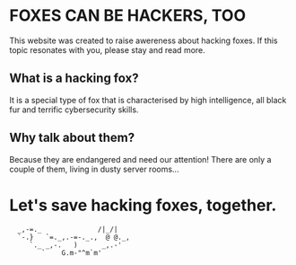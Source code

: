 # FOXES CAN BE HACKERS, TOO
This website was created to raise awereness about hacking foxes. If this topic resonates with you, please stay and read more.

## What is a hacking fox?
It is a special type of fox that is characterised by high intelligence, all black fur and terrific cybersecurity skills.

## Why talk about them?
Because they are endangered and need our attention! There are only a couple of them, living in dusty server rooms...

# Let's save hacking foxes, together.

```
  _,-=._              /|_/|
  `-.}   `=._,.-=-._.,  @ @._,
     `._ _,-.   )      _,.-'
        `    G.m-"^m`m'        
```

